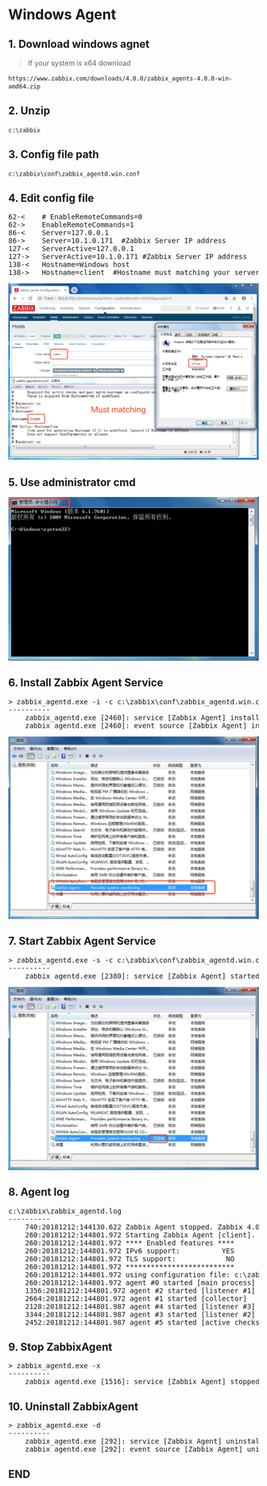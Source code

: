 # Windows Agent
## 1. Download windows agnet
> If your system is x64 download

    https://www.zabbix.com/downloads/4.0.0/zabbix_agents-4.0.0-win-amd64.zip

## 2. Unzip

    c:\zabbix
    
## 3. Config file path

    c:\zabbix\conf\zabbix_agentd.win.conf
    
## 4. Edit config file

<pre>
62-<    # EnableRemoteCommands=0
62->    EnableRemoteCommands=1
86-<    Server=127.0.0.1
86->    Server=10.1.0.171  #Zabbix Server IP address
127-<   ServerActive=127.0.0.1
127->   ServerActive=10.1.0.171 #Zabbix Server IP address
138-<   Hostname=Windows host
138->   Hostname=client  #Hostname must matching your serverhost
</pre>       

![WindowsAgent](https://github.com/LeoShi2018/LinuxTutorial/blob/master/Zabbix/images/image009.png)

## 5. Use administrator cmd

![Windowsadmincmd](https://github.com/LeoShi2018/LinuxTutorial/blob/master/Zabbix/images/image010.png)

## 6. Install Zabbix Agent Service

<pre>
> zabbix_agentd.exe -i -c c:\zabbix\conf\zabbix_agentd.win.conf
----------
    zabbix_agentd.exe [2460]: service [Zabbix Agent] installed successfully
    zabbix_agentd.exe [2460]: event source [Zabbix Agent] installed successfully
</pre>

![InstallService](https://github.com/LeoShi2018/LinuxTutorial/blob/master/Zabbix/images/image011.png)


## 7. Start Zabbix Agent Service

<pre>
> zabbix_agentd.exe -s -c c:\zabbix\conf\zabbix_agentd.win.conf
----------
    zabbix_agentd.exe [2380]: service [Zabbix Agent] started successfully
</pre>

![ServiceStart](https://github.com/LeoShi2018/LinuxTutorial/blob/master/Zabbix/images/image012.png)

## 8. Agent log
<pre>
c:\zabbix\zabbix_agentd.log
----------
    740:20181212:144130.622 Zabbix Agent stopped. Zabbix 4.0.0 (revision 85308).
    260:20181212:144801.972 Starting Zabbix Agent [client]. Zabbix 4.0.0 (revision 85308).
    260:20181212:144801.972 **** Enabled features ****
    260:20181212:144801.972 IPv6 support:          YES
    260:20181212:144801.972 TLS support:            NO
    260:20181212:144801.972 **************************
    260:20181212:144801.972 using configuration file: c:\zabbix\conf\zabbix_agentd.win.conf
    260:20181212:144801.972 agent #0 started [main process]
    1356:20181212:144801.972 agent #2 started [listener #1]
    2664:20181212:144801.972 agent #1 started [collector]
    2128:20181212:144801.987 agent #4 started [listener #3]
    3344:20181212:144801.987 agent #3 started [listener #2]
    2452:20181212:144801.987 agent #5 started [active checks #1]
</pre>

## 9. Stop ZabbixAgent

<pre>
> zabbix_agentd.exe -x
----------
    zabbix_agentd.exe [1516]: service [Zabbix Agent] stopped successfully
</pre>

## 10. Uninstall ZabbixAgent

<pre>
> zabbix_agentd.exe -d
----------
    zabbix_agentd.exe [292]: service [Zabbix Agent] uninstalled successfully
    zabbix_agentd.exe [292]: event source [Zabbix Agent] uninstalled successfully
</pre>

## END